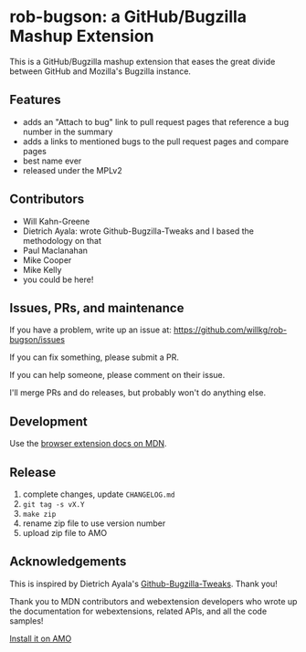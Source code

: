 # rob-bugson: a GitHub/Bugzilla Mashup Extension

This is a GitHub/Bugzilla mashup extension that eases the great divide between
GitHub and Mozilla's Bugzilla instance.


## Features

* adds an "Attach to bug" link to pull request pages that reference a bug
  number in the summary
* adds a links to mentioned bugs to the pull request pages and compare
  pages
* best name ever
* released under the MPLv2


## Contributors

* Will Kahn-Greene
* Dietrich Ayala: wrote Github-Bugzilla-Tweaks and I based the methodology
  on that
* Paul Maclanahan
* Mike Cooper
* Mike Kelly
* you could be here!


## Issues, PRs, and maintenance

If you have a problem, write up an issue at:
https://github.com/willkg/rob-bugson/issues

If you can fix something, please submit a PR.

If you can help someone, please comment on their issue.

I'll merge PRs and do releases, but probably won't do anything else.


## Development

Use the
[browser extension docs on MDN](https://developer.mozilla.org/en-US/docs/Mozilla/Add-ons/WebExtensions).


## Release

1. complete changes, update `CHANGELOG.md`
2. `git tag -s vX.Y`
3. `make zip`
4. rename zip file to use version number
5. upload zip file to AMO


## Acknowledgements

This is inspired by Dietrich Ayala's
[Github-Bugzilla-Tweaks](https://github.com/autonome/Github-Bugzilla-Tweaks).
Thank you!

Thank you to MDN contributors and webextension developers who wrote up the
documentation for webextensions, related APIs, and all the code samples!

[Install it on AMO](https://addons.mozilla.org/en-US/firefox/addon/rob-bugson/)
